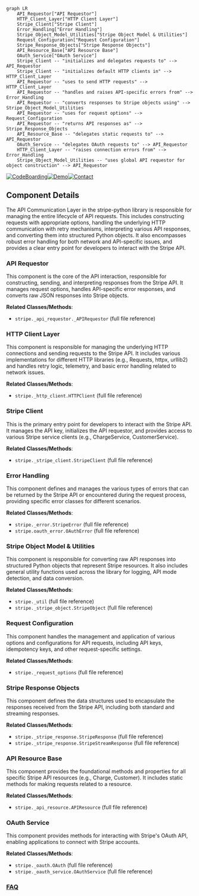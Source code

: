 ```mermaid
graph LR
    API_Requestor["API Requestor"]
    HTTP_Client_Layer["HTTP Client Layer"]
    Stripe_Client["Stripe Client"]
    Error_Handling["Error Handling"]
    Stripe_Object_Model_Utilities["Stripe Object Model & Utilities"]
    Request_Configuration["Request Configuration"]
    Stripe_Response_Objects["Stripe Response Objects"]
    API_Resource_Base["API Resource Base"]
    OAuth_Service["OAuth Service"]
    Stripe_Client -- "initializes and delegates requests to" --> API_Requestor
    Stripe_Client -- "initializes default HTTP clients in" --> HTTP_Client_Layer
    API_Requestor -- "uses to send HTTP requests" --> HTTP_Client_Layer
    API_Requestor -- "handles and raises API-specific errors from" --> Error_Handling
    API_Requestor -- "converts responses to Stripe objects using" --> Stripe_Object_Model_Utilities
    API_Requestor -- "uses for request options" --> Request_Configuration
    API_Requestor -- "returns API responses as" --> Stripe_Response_Objects
    API_Resource_Base -- "delegates static requests to" --> API_Requestor
    OAuth_Service -- "delegates OAuth requests to" --> API_Requestor
    HTTP_Client_Layer -- "raises connection errors from" --> Error_Handling
    Stripe_Object_Model_Utilities -- "uses global API requestor for object construction" --> API_Requestor
```
[![CodeBoarding](https://img.shields.io/badge/Generated%20by-CodeBoarding-9cf?style=flat-square)](https://github.com/CodeBoarding/GeneratedOnBoardings)[![Demo](https://img.shields.io/badge/Try%20our-Demo-blue?style=flat-square)](https://www.codeboarding.org/demo)[![Contact](https://img.shields.io/badge/Contact%20us%20-%20contact@codeboarding.org-lightgrey?style=flat-square)](mailto:contact@codeboarding.org)

## Component Details

The API Communication Layer in the stripe-python library is responsible for managing the entire lifecycle of API requests. This includes constructing requests with appropriate options, handling the underlying HTTP communication with retry mechanisms, interpreting various API responses, and converting them into structured Python objects. It also encompasses robust error handling for both network and API-specific issues, and provides a clear entry point for developers to interact with the Stripe API.

### API Requestor
This component is the core of the API interaction, responsible for constructing, sending, and interpreting responses from the Stripe API. It manages request options, handles API-specific error responses, and converts raw JSON responses into Stripe objects.


**Related Classes/Methods**:

- `stripe._api_requestor._APIRequestor` (full file reference)


### HTTP Client Layer
This component is responsible for managing the underlying HTTP connections and sending requests to the Stripe API. It includes various implementations for different HTTP libraries (e.g., Requests, httpx, urllib2) and handles retry logic, telemetry, and basic error handling related to network issues.


**Related Classes/Methods**:

- `stripe._http_client.HTTPClient` (full file reference)


### Stripe Client
This is the primary entry point for developers to interact with the Stripe API. It manages the API key, initializes the API requestor, and provides access to various Stripe service clients (e.g., ChargeService, CustomerService).


**Related Classes/Methods**:

- `stripe._stripe_client.StripeClient` (full file reference)


### Error Handling
This component defines and manages the various types of errors that can be returned by the Stripe API or encountered during the request process, providing specific error classes for different scenarios.


**Related Classes/Methods**:

- `stripe._error.StripeError` (full file reference)
- `stripe.oauth_error.OAuthError` (full file reference)


### Stripe Object Model & Utilities
This component is responsible for converting raw API responses into structured Python objects that represent Stripe resources. It also includes general utility functions used across the library for logging, API mode detection, and data conversion.


**Related Classes/Methods**:

- `stripe._util` (full file reference)
- `stripe._stripe_object.StripeObject` (full file reference)


### Request Configuration
This component handles the management and application of various options and configurations for API requests, including API keys, idempotency keys, and other request-specific settings.


**Related Classes/Methods**:

- `stripe._request_options` (full file reference)


### Stripe Response Objects
This component defines the data structures used to encapsulate the responses received from the Stripe API, including both standard and streaming responses.


**Related Classes/Methods**:

- `stripe._stripe_response.StripeResponse` (full file reference)
- `stripe._stripe_response.StripeStreamResponse` (full file reference)


### API Resource Base
This component provides the foundational methods and properties for all specific Stripe API resources (e.g., Charge, Customer). It includes static methods for making requests related to a resource.


**Related Classes/Methods**:

- `stripe._api_resource.APIResource` (full file reference)


### OAuth Service
This component provides methods for interacting with Stripe's OAuth API, enabling applications to connect with Stripe accounts.


**Related Classes/Methods**:

- `stripe._oauth.OAuth` (full file reference)
- `stripe._oauth_service.OAuthService` (full file reference)




### [FAQ](https://github.com/CodeBoarding/GeneratedOnBoardings/tree/main?tab=readme-ov-file#faq)